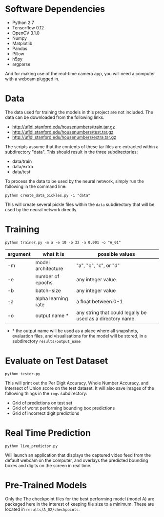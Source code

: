 # Software Dependencies

- Python 2.7 
- Tensorflow 0.12
- OpenCV 3.1.0
- Numpy
- Matplotlib
- Pandas
- Pillow
- h5py
- argparse

And for making use of the real-time camera app, you will need a computer with 
a webcam plugged in. 


# Data

The data used for training the models in this project are not included. The data 
can be downloaded from the following links. 

- http://ufldl.stanford.edu/housenumbers/train.tar.gz
- http://ufldl.stanford.edu/housenumbers/test.tar.gz
- http://ufldl.stanford.edu/housenumbers/extra.tar.gz

The scripts assume that the contents of these tar files are extracted within a subdirectory "data". This should result in the three subdirectories: 

- data/train
- data/extra
- data/test

To process the data to be used by the neural network, simply run the following 
in the command line: 

    python create_data_pickles.py -i "data"
    
This will create several pickle files within the `data` subdirectory that will 
be used by the neural network directly. 


# Training

    python trainer.py -m a -e 10 -b 32 -a 0.001 -o "A_01"


| argument | what it is         | possible values |
|----------|--------------------|----------------|
| -m       | model architecture | "a", "b", "c", or "d" |
| -e       | number of epochs   | any integer value |
| -b       | batch-size         | any integer value |
| -a       | alpha learning rate| a float between 0-1 |
| -o       | output name *      | any string that could legally be used as a directory name. |

- \* the output name will be used as a place where all snapshots, evaluation files, and visualisations for the model will be stored, in a subdirectory `results/output_name` 


# Evaluate on Test Dataset

    python tester.py

This will print out the Per Digit Accuracy, Whole Number Accuracy, and Intersect 
of Union score on the test dataset. It will also save images of the following 
things in the `imgs` subdirectory: 

- Grid of predictions on test set
- Grid of worst performing bounding box predictions
- Grid of incorrect digit predictions



# Real Time Prediction

    python live_predictor.py

Will launch an application that displays the captured video feed from the 
default webcam on the computer, and overlays the predicted bounding boxes and 
digits on the screen in real time. 



# Pre-Trained Models

Only the The checkpoint files for the best performing model (model A) are 
packaged here in the interest of keeping file size to a minimum. These are 
located in `results/A_02/checkpoints`.



